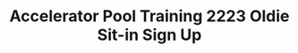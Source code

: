 ---
title: Accelerator Pool Training 2223 Oldie Sit-in Sign Up
redirect_to: https://docs.google.com/spreadsheets/d/1P4QXGi6b57INacHUjAC5dXKm9nMMO1ffee12J5Q5OZ0/edit?usp=sharing
redirect_from: 
  - /APT2223OldieSitIns
  - /apt2223oldiesitins
---
